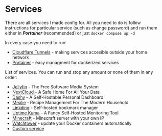 # Services
There are all services I made config for. All you need to do is follow instructions for particular service (such as change password) and run them either in ***Portainer*** (recommended) or just ``docker compose up -d`` 

In every case you need to run:
- [Cloudflare Tunnels](tunnels) - making services accesible outside your home network
- [Portainer](portainer) - easy managment for dockerized services

List of services. You can run and stop any amount or none of them in any order:
- [Jellyfin](jellyfin) - The Free Software Media System
- [NextCloud](nextcloud) - A Safe Home For All Your Data
- [Dashy](dashy) - A Self-Hostable Personal Dashboard
- [Mealie](mealie) - Recipe Management For The Modern Household
- [Linkding](linkding) - Self-hosted bookmark manager
- [Uptime Kuma](uptime_kuma) - A Fancy Self-Hosted Monitoring Tool
- [Minecraft](minecraft) - Minecraft server with your own IP
- [Watchtower](watchtower) - update your Docker containers automatically
- [Custom service](custom)
